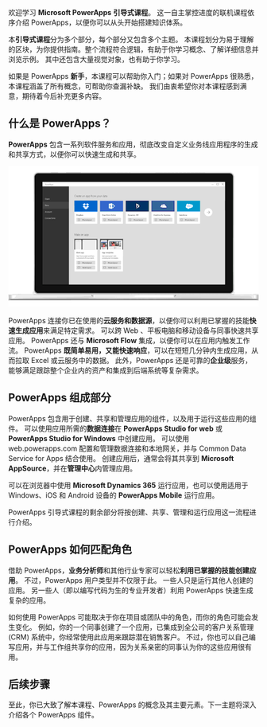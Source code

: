 欢迎学习 **Microsoft PowerApps** **引导式课程**。 这一自主掌控进度的联机课程依序介绍 PowerApps，以便你可以从头开始搭建知识体系。

本**引导式课程**分为多个部分，每个部分又包含多个主题。 本课程划分为易于理解的区块，为你提供指南。整个流程符合逻辑，有助于你学习概念、了解详细信息并浏览示例。 其中还包含大量视觉对象，也有助于你学习。

如果是 PowerApps **新手**，本课程可以帮助你入门；如果对 PowerApps 很熟悉，本课程涵盖了所有概念，可帮助你查漏补缺。 我们由衷希望你对本课程感到满意，期待着今后补充更多内容。

## <a name="what-is-powerapps"></a>什么是 PowerApps？
**PowerApps** 包含一系列软件服务和应用，彻底改变自定义业务线应用程序的生成和共享方式，以便你可以快速生成和共享。

![PowerApps 动画简介](./media/learning-introducing-powerapps/powerapps-intro.gif)

PowerApps 连接你已在使用的**云服务和数据源**，以便你可以利用已掌握的技能**快速生成应用**来满足特定需求。 可以跨 Web 、平板电脑和移动设备与同事快速共享应用。 PowerApps 还与 **Microsoft Flow** 集成，以便你可以在应用内触发工作流。 PowerApps **既简单易用，又能快速响应**，可以在短短几分钟内生成应用，从而拉取 Excel 或云服务中的数据。 此外，PowerApps 还是可靠的**企业级**服务，能够满足跟踪整个企业内的资产和集成到后端系统等复杂需求。

## <a name="the-parts-of-powerapps"></a>PowerApps 组成部分
PowerApps 包含用于创建、共享和管理应用的组件，以及用于运行这些应用的组件。 可以使用应用所需的**数据连接**在 **PowerApps Studio for web** 或 **PowerApps Studio for Windows** 中创建应用。 可以使用 web.powerapps.com 配置和管理数据连接和本地网关，并与 Common Data Service for Apps 结合使用。 创建应用后，通常会将其共享到 **Microsoft AppSource**，并在**管理中心**内管理应用。

可以在浏览器中使用 **Microsoft Dynamics 365** 运行应用，也可以使用适用于 Windows、iOS 和 Android 设备的 **PowerApps Mobile** 运行应用。

PowerApps 引导式课程的剩余部分将按创建、共享、管理和运行应用这一流程进行介绍。

## <a name="how-powerapps-matches-your-role"></a>PowerApps 如何匹配角色
借助 PowerApps，**业务分析师**和其他行业专家可以轻松**利用已掌握的技能创建应用**。 不过，PowerApps 用户类型并不仅限于此。 一些人只是运行其他人创建的应用。 另一些人（即以编写代码为生的专业开发者）利用 PowerApps 快速生成复杂的应用。

如何使用 PowerApps 可能取决于你在项目或团队中的角色，而你的角色可能会发生变化。 例如，你的一个同事创建了一个应用，已集成到全公司的客户关系管理 (CRM) 系统中，你经常使用此应用来跟踪潜在销售客户。 不过，你也可以自己编写应用，并与工作组共享你的应用，因为关系亲密的同事认为你的这些应用很有用。

## <a name="next-steps"></a>后续步骤
至此，你已大致了解本课程、PowerApps 的概念及其主要元素。下一主题将深入介绍各个 PowerApps 组件。


